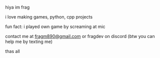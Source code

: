 hiya im frag

i love making games, python, cpp projects

fun fact: i played own game by screaming at mic

contact me at fragm890@gmail.com or fragdev on discord
(btw you can help me by texting me)

thas all
